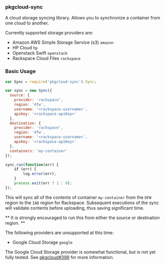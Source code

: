 ### pkgcloud-sync

A cloud storage syncing library. Allows you to synchronize a container from one cloud to another.

Currently supported storage providers are:

- Amazon AWS Simple Storage Service (s3) `amazon`
- HP Cloud `hp`
- Openstack Swift `openstack`
- Rackspace Cloud Files `rackspace`

### Basic Usage

```javascript
var Sync = require('pkgcloud-sync').Sync;

var sync = new Sync({
  source: {
    provider: 'rackspace',
    region: 'dfw',
    username: '<rackspace-username>',
    apiKey: '<rackspace-apiKey>'
  },
  destination: {
    provider: 'rackspace',
    region: 'dfw',
    username: '<rackspace-username>',
    apiKey: '<rackspace-apiKey>'
  },
  containers: 'my-container'
});

sync.run(function(err) {
	if (err) {
		log.error(err);
	}
	process.exit(err ? 1 : 0);
});
```

This will sync all of the contents of container `my-container` from the `DFW` region to the `IAD` region for Rackspace. Subsequent executions of the sync will validate contents before uploading, thus saving significant time.

** It is strongly encouraged to run this from either the source or destination region. **

The following providers are unsupported at this time:

- Google Cloud Storage `google`

The Google Cloud Storage provider is somewhat functional, but is not yet fully tested. See [pkgcloud#399](https://github.com/pkgcloud/pkgcloud/issues/399) for more information.


